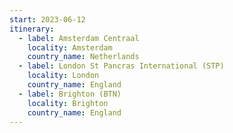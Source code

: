 ```yaml
---
start: 2023-06-12
itinerary:
  - label: Amsterdam Centraal
    locality: Amsterdam
    country_name: Netherlands
  - label: London St Pancras International (STP)
    locality: London
    country_name: England
  - label: Brighton (BTN)
    locality: Brighton
    country_name: England
---
```

